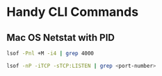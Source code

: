 # Handy CLI Commands

## Mac OS Netstat with PID

```bash
lsof -Pnl +M -i4 | grep 4000

lsof -nP -iTCP -sTCP:LISTEN | grep <port-number>
```
